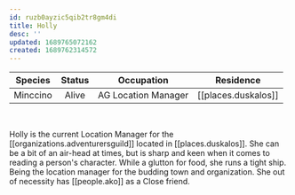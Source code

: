 ```yaml
---
id: ruzb0ayzic5qib2tr8gm4di
title: Holly
desc: ''
updated: 1689765072162
created: 1689762314572
---
```

|Species|Status|Occupation|Residence|
|:-:|:-:|:-:|:-:|
| Minccino | Alive | AG Location Manager | [[places.duskalos]] |

<br/>

Holly is the current Location Manager for the [[organizations.adventurersguild]] located in [[places.duskalos]]. She can be a bit of an air-head at times, but is sharp and keen when it comes to reading a person's character. While a glutton for food, she runs a tight ship. Being the location manager for the budding town and organization. She out of necessity has [[people.ako]] as a Close friend.

